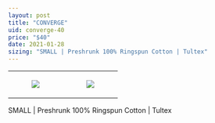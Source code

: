 ```yaml
---
layout: post
title: "CONVERGE"
uid: converge-40
price: "$40"
date: 2021-01-28
sizing: "SMALL | Preshrunk 100% Ringspun Cotton | Tultex"
---
```




<table style="width:100%;"><tr><td style="vertical-align:top;">
      <figure class="tmblr-full" data-orig-height="2048" data-orig-width="1365" data-orig-src="https://concertshirts.netlify.app/shirts/0347/0347-01.jpg"><img src="https://64.media.tumblr.com/4b45d4e53fdff5ff2a056c0e08e24592/05512c88258b0c3f-9b/s540x810/f518d70e3d17e43bbadee4a464399100e29e54da.jpg" data-orig-height="2048" data-orig-width="1365" data-orig-src="https://concertshirts.netlify.app/shirts/0347/0347-01.jpg"/></figure></td>
    <td style="vertical-align:top;">
      <figure class="tmblr-full" data-orig-height="2048" data-orig-width="1365" data-orig-src="https://concertshirts.netlify.app/shirts/0347/0347-02.jpg"><img src="https://64.media.tumblr.com/fc21134527051210d2489a32767f419f/05512c88258b0c3f-0c/s540x810/5bcf596b5a9e49cd7c3fc864ec97766c11eb619b.jpg" data-orig-height="2048" data-orig-width="1365" data-orig-src="https://concertshirts.netlify.app/shirts/0347/0347-02.jpg"/></figure></td>
  </tr></table><p>
  SMALL | Preshrunk 100% Ringspun Cotton | Tultex
</p>
